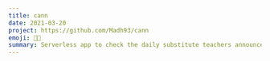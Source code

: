 ```yaml
---
title: cann
date: 2021-03-20
project: https://github.com/Madh93/cann
emoji: 🧑‍🏫
summary: Serverless app to check the daily substitute teachers announcements of Government of the Canary Islands. When a new announcement is published, a notification is sent to Telegram.
---
```

